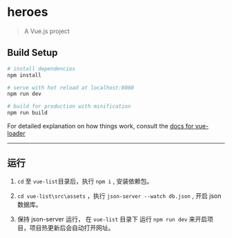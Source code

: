 # heroes

> A Vue.js project

## Build Setup

``` bash
# install dependencies
npm install

# serve with hot reload at localhost:8080
npm run dev

# build for production with minification
npm run build
```

For detailed explanation on how things work, consult the [docs for vue-loader](http://vuejs.github.io/vue-loader)

---

## 运行

1. `cd` 至 `vue-list`目录后，执行 `npm i`  , 安装依赖包。

2. `cd vue-list\src\assets`  ，执行 `json-server --watch db.json` , 开启 json 数据库。

3. 保持 json-server 运行， 在 `vue-list`  目录下 运行 `npm run dev` 来开启项目，项目热更新后会自动打开网址。